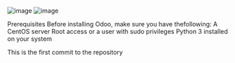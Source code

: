 
![image](https://github.com/AbdelatifAitBara/ProjectA/assets/82835348/56fb5d95-5971-49ab-872e-7973b21d330d)
![image](https://github.com/AbdelatifAitBara/ProjectA/assets/82835348/47753831-e500-4b53-a60a-cca916cd69f0)

Prerequisites
​Before installing​​ Odoo, make sure​​ you have the​​ following:​
A CentOS server
Root access or a user with sudo privileges
Python 3 installed on your system

This is the first commit to the repository
